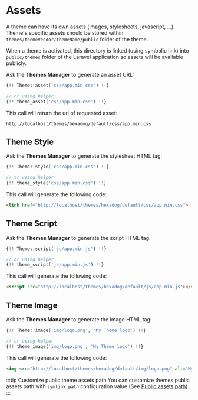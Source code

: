 # Assets
A theme can have its own assets (images, stylesheets, javascript, ...). Theme's specific assets should be stored within <code>themes/themeVendor/themeName/public</code> folder of the theme.

When a theme is activated, this directory is linked (using symbolic link) into <code>public/themes</code> folder of the Laravel application so assets will be available publicly.

Ask the **Themes Manager** to generate an asset URL:
```php
{!! Theme::asset('css/app.min.css') !!}

// or using helper
{!! theme_asset('css/app.min.css') !!}
```

This call will return the url of requested asset:
```
http://localhost/themes/hexadog/default/css/app.min.css
```

## Theme Style
Ask the **Themes Manager** to generate the stylesheet HTML tag:
```php
{!! Theme::style('css/app.min.css') !!}

// or using helper
{!! theme_style('css/app.min.css') !!}
```

This call will generate the following code:
```html
<link href="http://localhost/themes/hexadog/default/css/app.min.css">
```

## Theme Script
Ask the **Themes Manager** to generate the script HTML tag:
```php
{!! Theme::script('js/app.min.js') !!}

// or using helper
{!! theme_script('js/app.min.js') !!}
```

This call will generate the following code:
```html
<script src="http://localhost/themes/hexadog/default/js/app.min.js"></script>
```

## Theme Image
Ask the **Themes Manager** to generate the image HTML tag:
```php
{!! Theme::image('img/logo.png', 'My Theme logo') !!}

// or using helper
{!! theme_image('img/logo.png', 'My Theme logo') !!}
```
This call will generate the following code:
```html
<img src="http://localhost/themes/hexadog/default/img/logo.png" alt="My Theme logo" />
```

:::tip Customize public theme assets path
You can customize themes public assets path with `symlink_path` configuration value (See [Public assets path](/configuration/assets)).
:::